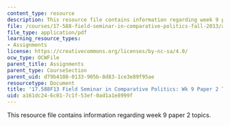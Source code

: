 ```yaml
---
content_type: resource
description: This resource file contains information regarding week 9 paper 2 topics.
file: /courses/17-588-field-seminar-in-comparative-politics-fall-2013/a161dc246c017c1f53ef0ad1a1e8999f_MIT17_588F13_Week9Paper2.pdf
file_type: application/pdf
learning_resource_types:
- Assignments
license: https://creativecommons.org/licenses/by-nc-sa/4.0/
ocw_type: OCWFile
parent_title: Assignments
parent_type: CourseSection
parent_uid: d79b4108-0133-905b-8d83-1ce3e89f95ae
resourcetype: Document
title: '17.588F13 Field Seminar in Comparative Politics: Wk 9 Paper 2 Topics'
uid: a161dc24-6c01-7c1f-53ef-0ad1a1e8999f
---
```

This resource file contains information regarding week 9 paper 2 topics.